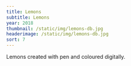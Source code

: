 ```yaml
---
title: Lemons
subtitle: Lemons
year: 2018
thumbnail: /static/img/lemons-db.jpg
headerimage: /static/img/lemons-db.jpg
sort: 7
---
```

Lemons created with pen and coloured digitally.